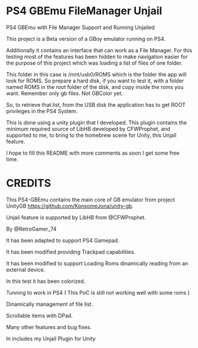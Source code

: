 # PS4 GBEmu FileManager Unjail
PS4 GBEmu with File Manager Support and Running Unjailed

This project is a Beta version of a GBoy emulator running on PS4.

Additionally it contains an interface that can work as a File Manager. For this testing most of the features has been hidden to make navigation easier for the purpose of this project which was loading a list of files of one folder.

This folder in this case is  /mnt/usb0/ROMS which is the folder the app will look for ROMS. So prepare a hard disk, if you want to test it, with a folder named ROMS in the root folder of the disk, and copy inside the roms you want. Remember only gb files. Not GBColor yet.

So, to retrieve that list, from the USB disk the application has to get ROOT privileges in the PS4 System.

This is done using a unity plugin that I developed. This plugin contains the minimum required source of LibHB developed by CFWProphet, and supported to me, to bring to the homebrew scene for Unity, this Unjail feature.

I hope to fill this README with more comments as soon I get some free time.

# CREDITS
This PS4-GBEmu contains the main core of GB emulator from project UnityGB https://github.com/KonsomeJona/unity-gb.

Unjail feature is supported by LibHB from @CFWProphet.

By @RetroGamer_74

It has been adapted to support PS4 Gamepad.

It has been modified providing Trackpad capabilities.

It has been modified to support Loading Roms dinamically reading from an external device.

In this test it has been colorized.

Tunning to work in PS4 ( This PoC is still not working well with some roms )

Dinamically management of file list.

Scrollable items with DPad.

Many other features and bug fixes.

In includes my Unjail Plugin for Unity
